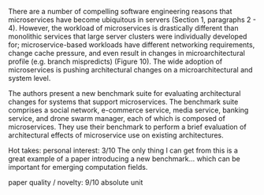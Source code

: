 There are a number of compelling software engineering reasons that microservices have become ubiquitous in servers (Section 1, paragraphs 2 - 4). However, the workload of microservices is drastically different than monolithic services that large server clusters were individually developed for; microservice-based workloads have different networking requirements, change cache pressure, and even result in changes in microarchitectural profile (e.g. branch mispredicts) (Figure 10). The wide adoption of microservices is pushing architectural changes on a microarchitectural and system level.

The authors present a new benchmark suite for evaluating architectural changes for systems that support microservices. The benchmark suite comprises a social network, e-commerce service, media service, banking service, and drone swarm manager, each of which is composed of microservices. They use their benchmark to perform a brief evaluation of architectural effects of microservice use on existing architectures.

Hot takes:
personal interest: 3/10
The only thing I can get from this is a great example of a paper introducing a new benchmark... which can be important for emerging computation fields.

paper quality / novelty: 9/10
absolute unit